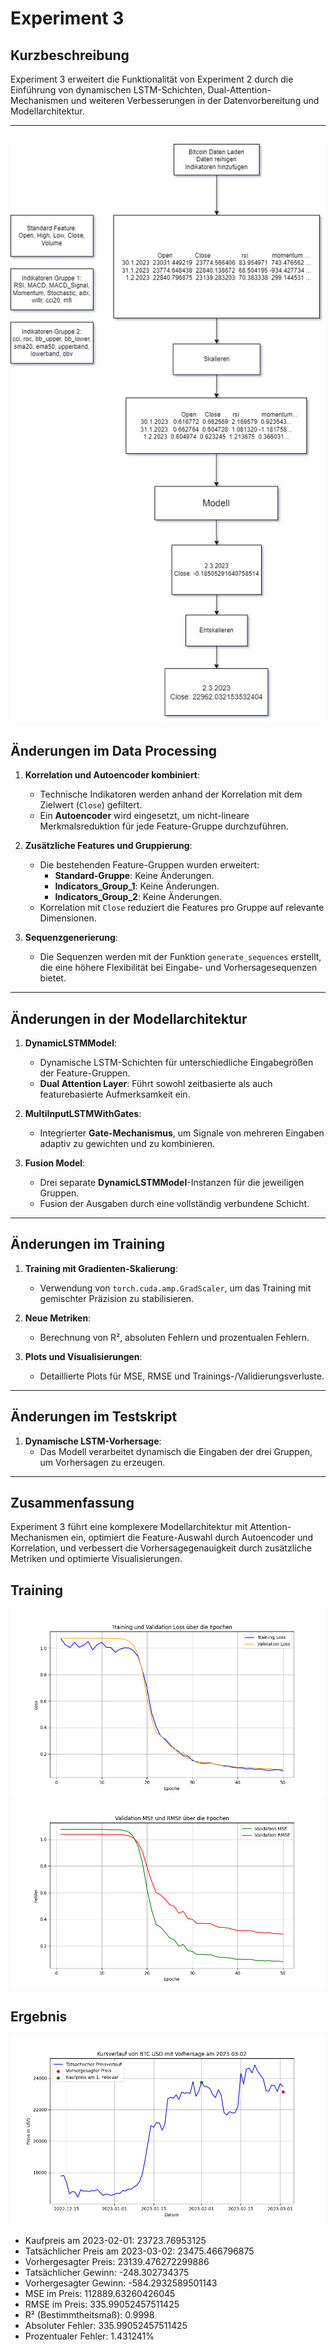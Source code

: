 # Experiment 3

## Kurzbeschreibung
Experiment 3 erweitert die Funktionalität von Experiment 2 durch die Einführung von dynamischen LSTM-Schichten, Dual-Attention-Mechanismen und weiteren Verbesserungen in der Datenvorbereitung und Modellarchitektur.

---
![alt text](../Experiment_2/Data/Models/Experiment_2.jpg)
---

## Änderungen im Data Processing
1. **Korrelation und Autoencoder kombiniert**:
   - Technische Indikatoren werden anhand der Korrelation mit dem Zielwert (`Close`) gefiltert. 
   - Ein **Autoencoder** wird eingesetzt, um nicht-lineare Merkmalsreduktion für jede Feature-Gruppe durchzuführen.

2. **Zusätzliche Features und Gruppierung**:
   - Die bestehenden Feature-Gruppen wurden erweitert:
     - **Standard-Gruppe**: Keine Änderungen.
     - **Indicators_Group_1**: Keine Änderungen.
     - **Indicators_Group_2**: Keine Änderungen.
   - Korrelation mit `Close` reduziert die Features pro Gruppe auf relevante Dimensionen.

3. **Sequenzgenerierung**:
   - Die Sequenzen werden mit der Funktion `generate_sequences` erstellt, die eine höhere Flexibilität bei Eingabe- und Vorhersagesequenzen bietet.

---

## Änderungen in der Modellarchitektur
1. **DynamicLSTMModel**:
   - Dynamische LSTM-Schichten für unterschiedliche Eingabegrößen der Feature-Gruppen.
   - **Dual Attention Layer**: Führt sowohl zeitbasierte als auch featurebasierte Aufmerksamkeit ein.

2. **MultiInputLSTMWithGates**:
   - Integrierter **Gate-Mechanismus**, um Signale von mehreren Eingaben adaptiv zu gewichten und zu kombinieren.

3. **Fusion Model**:
   - Drei separate **DynamicLSTMModel**-Instanzen für die jeweiligen Gruppen.
   - Fusion der Ausgaben durch eine vollständig verbundene Schicht.

---

## Änderungen im Training
1. **Training mit Gradienten-Skalierung**:
   - Verwendung von `torch.cuda.amp.GradScaler`, um das Training mit gemischter Präzision zu stabilisieren.

2. **Neue Metriken**:
   - Berechnung von R², absoluten Fehlern und prozentualen Fehlern.

3. **Plots und Visualisierungen**:
   - Detaillierte Plots für MSE, RMSE und Trainings-/Validierungsverluste.

---

## Änderungen im Testskript
1. **Dynamische LSTM-Vorhersage**:
   - Das Modell verarbeitet dynamisch die Eingaben der drei Gruppen, um Vorhersagen zu erzeugen.

---

## Zusammenfassung
Experiment 3 führt eine komplexere Modellarchitektur mit Attention-Mechanismen ein, optimiert die Feature-Auswahl durch Autoencoder und Korrelation, und verbessert die Vorhersagegenauigkeit durch zusätzliche Metriken und optimierte Visualisierungen.

## Training
![alt text](../Experiment_2/Data/Models/loss_plot.png)
![alt text](../Experiment_2/Data/Models/metrics_plot.png)

## Ergebnis
![alt text](Data/Models/experiment_3_ergebnis.png)
- Kaufpreis am 2023-02-01: 23723.76953125
- Tatsächlicher Preis am 2023-03-02: 23475.466796875
- Vorhergesagter Preis: 23139.476272299886
- Tatsächlicher Gewinn: -248.302734375
- Vorhergesagter Gewinn: -584.2932589501143
- MSE im Preis: 112889.63260426045
- RMSE im Preis: 335.99052457511425
- R² (Bestimmtheitsmaß): 0.9998
- Absoluter Fehler: 335.99052457511425
- Prozentualer Fehler: 1.431241%

